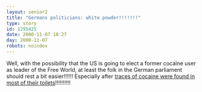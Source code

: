 ```yaml
---
layout: senior2
title: "Germans politicians: white powder!!!!!!!"
type: story
id: 1295425
date: 2000-11-07 18:27
day: 2000-11-07
robots: noindex
---
```

Well, with the possibility that the US is going to elect a former cocaine user as leader of the Free World, at least the folk in the German parliament should rest a bit easier!!!!!! Especially after <a href="http://news.bbc.co.uk/low/english/world/europe/newsid_1003000/1003753.stm">traces of cocaine were found in most of their toilets</a>!!!!!!!!!!
